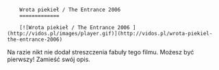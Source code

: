 
        Wrota piekieł / The Entrance 2006 
        =============
        
        [![Wrota piekieł / The Entrance 2006 ](http://vidos.pl/images/player.gif)](http://vidos.pl/wrota-piekiel-the-entrance-2006)
        
        
 Na razie nikt nie dodał streszczenia fabuły tego filmu. Możesz być pierwszy! Zamieść swój opis.
    